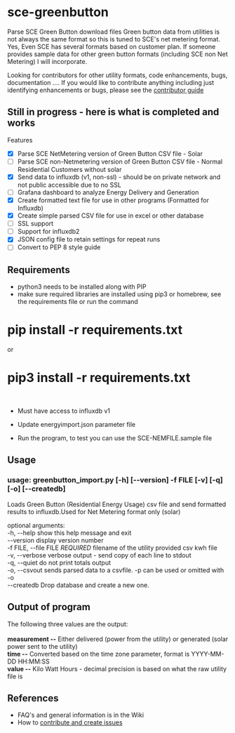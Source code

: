 # sce-greenbutton
Parse SCE Green Button download files
Green button data from utilities is not always the same format so this is tuned to SCE's net metering format.  Yes, Even SCE has several formats based on customer plan.
If someone provides sample data for other green button formats (including SCE non Net Metering) I will incorporate.  

Looking for contributors for other utility formats, code enhancements, bugs, documentation ....
If you would like to contribute anything including just identifying enhancements or bugs, please see the [contributor guide](https://github.com/gauthig/sce-greenbutton/blob/main/documentation/contributing.md)

## Still in progress - here is what is completed and works

Features
- [X] Parse SCE NetMetering version of Green Button CSV file - Solar
- [ ] Parse SCE non-Netmetering version of Green Button CSV file - Normal Residential Customers without solar
- [X] Send data to influxdb (v1, non-ssl) - should be on private network and not public accessible due to no SSL
- [ ] Grafana dashboard to analyze Energy Delivery and Generation
- [X] Create formatted text file for use in other programs (Formatted for Influxdb)
- [X] Create simple parsed CSV file for use in excel or other database
- [ ] SSL support
- [ ] Support for influxdb2
- [X] JSON config file to retain settings for repeat runs
- [ ] Convert to PEP 8 style guide

## Requirements
- python3 needs to be installed along with PIP
- make sure required libraries are installed using pip3 or homebrew, see the requirements file or run the command
# pip install -r requirements.txt
 or
# pip3 install -r requirements.txt
<br>

- Must have access to influxdb v1 

- Update energyimport.json parameter file

- Run the program, to test you can use the SCE-NEMFILE.sample file

## Usage
### usage: greenbutton_import.py [-h] [--version] -f FILE [-v] [-q]  [-o] [--createdb]

Loads Green Button (Residential Energy Usage) csv file and send formatted results to influxdb.Used for Net Metering format only (solar)

optional arguments:
<br>  -h, --help            show this help message and exit
<br>   --version             display version number
<br>   -f FILE, --file FILE  *REQUIRED* filename of the utility provided csv kwh file
<br>   -v, --verbose         verbose output - send copy of each line to stdout
<br>   -q, --quiet           do not print totals output
<br>   -o, --csvout          sends parsed data to a csvfile. -p can be used or omitted with -o
<br>   --createdb            Drop database and create a new one.

## Output of program 
The following three values are the output:<br>
<br><b>measurement --</b> Either delivered (power from the utility)  or generated (solar power sent to the utility)
<br><b>time --</b> Converted based on the time zone parameter, format is YYYY-MM-DD HH:MM:SS
<br><b>value --</b>  Kilo Watt Hours - decimal precision is based on what the raw utility file is

## References ##
- FAQ's and general information is in the Wiki
- How to [contribute and create issues](https://github.com/gauthig/sce-greenbutton/blob/main/documentation/contributing.md)


